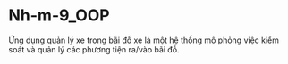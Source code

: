 # Nh-m-9_OOP
Ứng dụng quản lý xe trong bãi đỗ xe là một hệ thống mô phỏng việc kiểm soát và quản lý các phương tiện ra/vào bãi đỗ.
